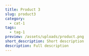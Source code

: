 ```yaml
---
title: Product 3
slug: product3
category:
  - cat-1
tags:
  - tag-1
preview: /assets/uploads/product.png
short_description: Short description
description: Full description
---
```


